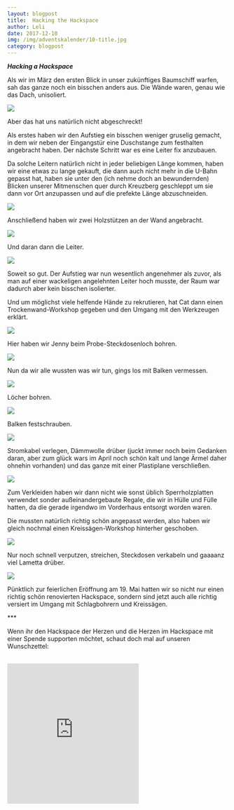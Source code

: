 ```yaml
---
layout: blogpost
title:  Hacking the Hackspace
author: Leli 
date: 2017-12-10
img: /img/adventskalender/10-title.jpg
category: blogpost
---
```


***Hacking a Hackspace***

Als wir im März den ersten Blick in unser zukünftiges Baumschiff warfen, sah das ganze noch ein bisschen anders aus. Die Wände waren, genau wie das Dach, unisoliert.


<img src="/img/adventskalender/10-bevor-00.jpg" >


Aber das hat uns natürlich nicht abgeschreckt!

Als erstes haben wir den Aufstieg ein bisschen weniger gruselig gemacht, in dem wir neben der Eingangstür eine Duschstange zum festhalten angebracht haben.
Der nächste Schritt war es eine Leiter fix anzubauen. 

Da solche Leitern natürlich nicht in jeder beliebigen Länge kommen, haben wir eine etwas zu lange gekauft, die dann auch nicht mehr in die U-Bahn gepasst hat, haben sie unter den (ich nehme doch an bewundernden) Blicken unserer Mitmenschen quer durch Kreuzberg geschleppt um sie dann vor Ort anzupassen und auf die prefekte Länge abzuschneiden. 


<img src="/img/adventskalender/10-leiter-01.jpg">

Anschließend haben wir zwei Holzstützen an der Wand angebracht.

<img src="/img/adventskalender/10-leiter-03.jpg">

Und daran dann die Leiter. 

<img src="/img/adventskalender/10-leiter-04.jpg">




Soweit so gut. Der Aufstieg war nun wesentlich angenehmer als zuvor, als man auf einer wackeligen angelehnten Leiter hoch musste, der Raum war dadurch aber kein bisschen isolierter.

Und um möglichst viele helfende Hände zu rekrutieren, hat Cat dann einen Trockenwand-Workshop gegeben und den Umgang mit den Werkzeugen erklärt. 

<img src="/img/adventskalender/10-workshop-01.jpg">

Hier haben wir Jenny beim Probe-Steckdosenloch bohren. 

<img src="/img/adventskalender/10-workshop-02.jpg">



Nun da wir alle wussten was wir tun, gings los mit Balken vermessen.

<img src="/img/adventskalender/10-wand-01.jpg">

Löcher bohren. 

<img src="/img/adventskalender/10-wand-02.jpg">

Balken festschrauben. 

<img src="/img/adventskalender/10-wand-03.jpg">

Stromkabel verlegen, Dämmwolle drüber (juckt immer noch beim Gedanken daran, aber zum glück wars im April noch schön kalt und lange Ärmel daher ohnehin vorhanden) und das ganze mit einer Plastiplane verschließen. 

<img src="/img/adventskalender/10-wand-04.jpg">

Zum Verkleiden haben wir dann nicht wie sonst üblich Sperrholzplatten verwendet sonder außeinandergebaute Regale, die wir in Hülle und Fülle hatten, da die gerade irgendwo im Vorderhaus entsorgt worden waren.

Die mussten natürlich richtig schön angepasst werden, also haben wir gleich nochmal einen Kreissägen-Workshop hinterher geschoben. 

<img src="/img/adventskalender/10-wand-05.jpg">

Nur noch schnell verputzen, streichen, Steckdosen verkabeln und gaaaanz viel Lametta drüber.


<img src="/img/adventskalender/10-fertig-00.jpg">

Pünktlich zur feierlichen Eröffnung am 19. Mai hatten wir so nicht nur einen richtig schön renovierten Hackspace, sondern sind jetzt auch alle richtig versiert im Umgang mit Schlagbohrern und Kreissägen. 



\*\*\*

Wenn ihr den Hackspace der Herzen und die Herzen im Hackspace mit einer Spende supporten möchtet, schaut doch mal auf unseren Wunschzettel:

<br>
<iframe frameborder="0" marginheight="0" marginwidth="0" src="https://www.betterplace-widget.org/projects/58907?l=de" height="320">Informieren und spenden: <a href='https://www.betterplace.org/de/projects/58907-merry-drucking-adventskalender-der-heart-of-code-e-v' target='_blank'>„Merry Drucking - Adventskalender der Heart of Code e.V.“</a> auf betterplace.org öffnen.</iframe>
<br>

